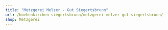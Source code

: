 ```yaml
---
title: "Metzgerei Melzer - Gut Siegertsbrunn"
url: /hoehenkirchen-siegertsbrunn/metzgerei-melzer-gut-siegertsbrunn/
shop: Metzgerei
---
```

